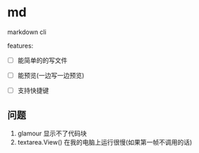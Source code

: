 # md

markdown cli

features:

- [ ] 能简单的的写文件
- [ ] 能预览(一边写一边预览)
- [ ] 支持快捷键


## 问题

1. glamour 显示不了代码块
2. textarea.View() 在我的电脑上运行很慢(如果第一帧不调用的话)